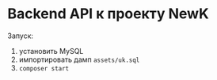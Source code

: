# Backend API к проекту NewK

Запуск:

1) установить MySQL
2) импортировать дамп `assets/uk.sql`
3) `composer start`